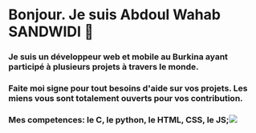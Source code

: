 
# Bonjour. Je suis Abdoul Wahab SANDWIDI 👋
### Je suis un développeur web et mobile au Burkina ayant participé à plusieurs projets à travers le monde.
### Faite moi signe pour tout besoins d'aide sur vos projets. Les miens vous sont totalement ouverts pour vos contribution.
### Mes competences: le C, le python, le HTML, CSS, le JS;<img src="https://www.bing.com/images/search?view=detailV2&ccid=Yu%2bqWfSA&id=9B36BBC8D397313D8ADFC8F7796EFE37BD6A9813&thid=OIP.Yu-qWfSAetSFpn_SlvOEJAHaEy&mediaurl=https%3a%2f%2fth.bing.com%2fth%2fid%2fR.62efaa59f4807ad485a67fd296f38424%3frik%3dE5hqvTf%252bbnn3yA%26riu%3dhttp%253a%252f%252fjeform.fr%252fwp-content%252fuploads%252f2017%252f12%252fCSS3_and_HTML5_logos_and_wordmarks.svg.png%26ehk%3dbFZp%252fRgVzPtINc7xeknix3HEhlA5Zoq%252b9X3rdl%252fQiRU%253d%26risl%3d%26pid%3dImgRaw%26r%3d0&exph=1295&expw=2000&q=html5&simid=608023410937702513&FORM=IRPRST&ck=2C213A02159635EAB049683C256D5B29&selectedIndex=2">

<!--
**AbdoulSandwidi/AbdoulSandwidi** is a ✨ _special_ ✨ repository because its `README.md` (this file) appears on your GitHub profile.

Here are some ideas to get you started:

- 🔭 I’m currently working on ...
- 🌱 I’m currently learning ...
- 👯 I’m looking to collaborate on ...
- 🤔 I’m looking for help with ...
- 💬 Ask me about ...
- 📫 How to reach me: ...
- 😄 Pronouns: ...
- ⚡ Fun fact: ...
-->
